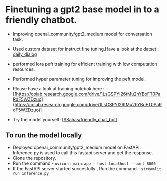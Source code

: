 # Finetuning a gpt2 base model in to a friendly chatbot.


- Improving openai_community/gpt2_medium model for conversation task.

- Used custom dataset for instruct fine tuning.Have a look at the datset : [daily_dialog](https://huggingface.co/datasets/daily_dialog)

- performed lora peft training for efficient training with low computation resources.

- Performed hyper parameter tuning for improving the peft model.

- Please have a look at training notebok here : [[https://colab.research.google.com/drive/1LsGSPYI26tMu2hYBoFT0PaRdF5WZDzuo](https://colab.research.google.com/drive/1LsGSPYI26tMu2hYBoFT0PaRdF5WZDzuo)]

- Try the model yourself: [[SSahas/friendly_chat_bot](SSahas/friendly_chat_bot)]
## To run the model locally
- Deployed openai_community/gpt2_medium model on FastAPI. Inference.py is used to call this fastapi server and get the response.
- Clone the repository.
- Run the command - `uvicorn main:app --host localhost --port 8000`
- If the FastAPI server started succesfully , Run the command - `streamlit run inference.py`
